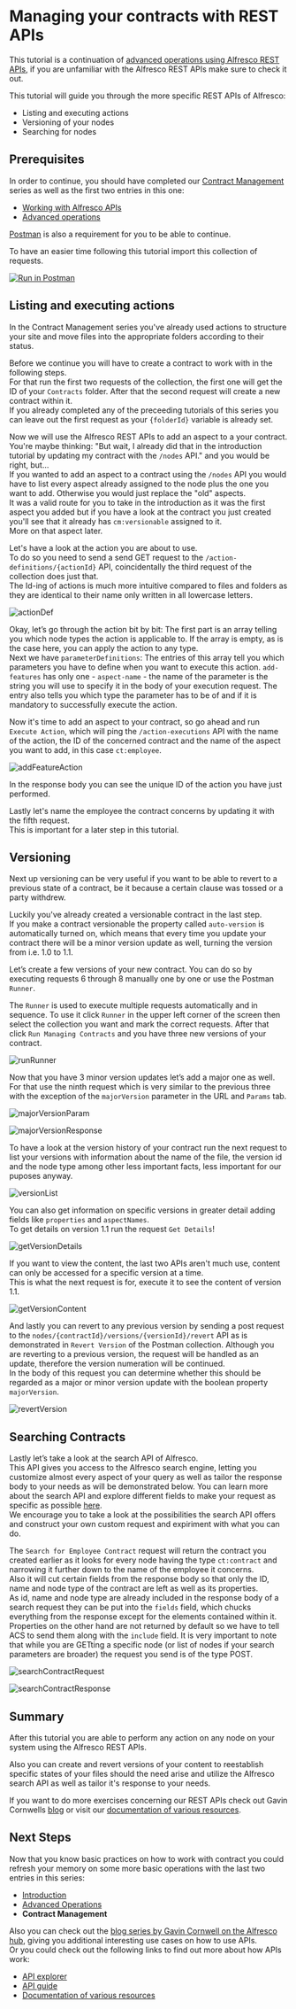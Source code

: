 # Managing your contracts with REST APIs

This tutorial is a continuation of [advanced operations using Alfresco REST APIs](advancedOperations.md), if you are unfamiliar with the Alfresco REST APIs make sure to check it out. 

This tutorial will guide you through the more specific REST APIs of Alfresco:
- Listing and executing actions
- Versioning of your nodes
- Searching for nodes

## Prerequisites

In order to continue, you should have completed our [Contract Management](https://www.alfresco.com/abn/tutorials/contract-management/) series as well as the first two entries in this one:
- [Working with Alfresco APIs](introduction.md)
- [Advanced operations](advancedOperations.md)

[Postman](https://www.postman.com/downloads/) is also a requirement for you to be able to continue.

To have an easier time following this tutorial import this collection of requests.

[![Run in Postman](https://run.pstmn.io/button.svg)](https://www.getpostman.com/run-collection/b1601c628641e6376d23)


## Listing and executing actions
In the Contract Management series you've already used actions to structure your site and move files into the appropriate folders according to their status.

Before we continue you will have to create a contract to work with in the following steps.  
For that run the first two requests of the collection, the first one will get the ID of your `Contracts` folder. After that the second request will create a new contract within it.  
If you already completed any of the preceeding tutorials of this series you can leave out the first request as your `{folderId}` variable is already set.

Now we will use the Alfresco REST APIs to add an aspect to a your contract.  
You're maybe thinking: "But wait, I already did that in the introduction tutorial by updating my contract with the `/nodes` API." and you would be right, but...  
If you wanted to add an aspect to a contract using the `/nodes` API you would have to list every aspect already assigned to the node plus the one you want to add.
Otherwise you would just replace the "old" aspects.  
It was a valid route for you to take in the introduction as it was the first aspect you added but if you have a look at the contract you just created you'll see that it already has `cm:versionable` assigned to it.  
More on that aspect later.

Let's have a look at the action you are about to use.  
To do so you need to send a send GET request to the `/action-definitions/{actionId}` API, coincidentally the third request of the collection does just that.  
The Id-ing of actions is much more intuitive compared to files and folders as they are identical to their name only written in all lowercase letters.

![actionDef](../images/api-tutorial/actionDef.png)

Okay, let’s go through the action bit by bit: The first part is an array telling you which node types the action is applicable to. If the array is empty, as is the case here, you can apply the action to any type.  
Next we have `parameterDefinitions`: The entries of this array tell you which parameters you have to define when you want to execute this action. `add-features` has only one - `aspect-name` - the name of the parameter is the string you will use to specify it in the body of your execution request. The entry also tells you which type the parameter has to be of and if it is mandatory to successfully execute the action. 

Now it's time to add an aspect to your contract, so go ahead and run `Execute Action`, which will ping the `/action-executions` API with the name of the action, the ID of the concerned contract and the name of the aspect you want to add, in this case `ct:employee`.

![addFeatureAction](../images/api-tutorial/addFeatureAction.png)

In the response body you can see the unique ID of the action you have just performed. 

Lastly let's name the employee the contract concerns by updating it with the fifth request.  
This is important for a later step in this tutorial.


## Versioning

Next up versioning can be very useful if you want to be able to revert to a previous state of a contract, be it because a certain clause was tossed or a party withdrew.

Luckily you've already created a versionable contract in the last step.  
If you make a contract versionable the property called `auto-version` is automatically turned on, which means that every time you update your contract there will be a minor version update as well, turning the version from i.e. 1.0 to 1.1.

Let’s create a few versions of your new contract. You can do so by executing requests 6 through 8 manually one by one or use the Postman `Runner`.

The `Runner` is used to execute multiple requests automatically and in sequence. To use it click `Runner` in the upper left corner of the screen then select the collection you want and mark the correct requests.
After that click `Run Managing Contracts` and you have three new versions of your contract.

![runRunner](../images/api-tutorial/runRunner.gif)

Now that you have 3 minor version updates let’s add a major one as well. For that use the ninth request which is very similar to the previous three with the exception of the `majorVersion` parameter in the URL and `Params` tab.

![majorVersionParam](../images/api-tutorial/majorVersionParam.png)

![majorVersionResponse](../images/api-tutorial/majorVersionResponse.png)

To have a look at the version history of your contract run the next request to list your versions with information about the name of the file, the version id and the node type among other less important facts, less important for our puposes anyway.

![versionList](../images/api-tutorial/versionList.png)

You can also get information on specific versions in greater detail adding fields like `properties` and `aspectNames`.  
To get details on version 1.1 run the request `Get Details`!

![getVersionDetails](../images/api-tutorial/getVersionDetails.png)

If you want to view the content, the last two APIs aren't much use, content can only be accessed for a specific version at a time.  
This is what the next request is for, execute it to see the content of version 1.1.

![getVersionContent](../images/api-tutorial/getVersionContent.png)

And lastly you can revert to any previous version by sending a post request to the `nodes/{contractId}/versions/{versionId}/revert` API as is demonstrated in `Revert Version` of the Postman collection.
Although you are reverting to a previous version, the request will be handled as an update, therefore the version numeration will be continued.  
In the body of this request you can determine whether this should be regarded as a major or minor version update with the boolean property `majorVersion`.

![revertVersion](../images/api-tutorial/revertVersion.png)


## Searching Contracts

Lastly let’s take a look at the search API of Alfresco.  
This API gives you access to the Alfresco search engine, letting you customize almost every aspect of your query as well as tailor the response body to your needs as will be demonstrated below.
You can learn more about the search API and explore different fields to make your request as specific as possible [here](https://api-explorer.alfresco.com/api-explorer/#!/search/search).  
We encourage you to take a look at the possibilities the search API offers and construct your own custom request and expiriment with what you can do.

The `Search for Employee Contract` request will return the contract you created earlier as it looks for every node having the type `ct:contract` and narrowing it further down to the name of the employee it concerns.  
Also it will cut certain fields from the response body so that only the ID, name and node type of the contract are left as well as its properties.  
As id, name and node type are already included in the response body of a search request they can be put into the `fields` field, which chucks everything from the response except for the elements contained within it.
Properties on the other hand are not returned by default so we have to tell ACS to send them along with the `include` field.
It is very important to note that while you are GETting a specific node (or list of nodes if your search parameters are broader) the request you send is of the type POST.

![searchContractRequest](../images/api-tutorial/searchContractRequest.png)

![searchContractResponse](../images/api-tutorial/searchContractResponse.png)


## Summary

After this tutorial you are able to perform any action on any node on your system using the Alfresco REST APIs.

Also you can create and revert versions of your content to reestablish specific states of your files should the need arise and utilize the Alfresco search API as well as tailor it's response to your needs.

If you want to do more exercises concerning our REST APIs check out Gavin Cornwells [blog](https://hub.alfresco.com/t5/alfresco-content-services-blog/v1-rest-api-10-things-you-should-know/ba-p/287692) or visit our [documentation of various resources](https://hub.alfresco.com/t5/alfresco-content-services-hub/alfresco-public-rest-apis/ba-p/291250).


## Next Steps

Now that you know basic practices on how to work with contract you could refresh your memory on some more basic operations with the last two entries in this series:

- [Introduction](introduction.md)
- [Advanced Operations](advancedOperations.md)
- **Contract Management**

Also you can check out the [blog series by Gavin Cornwell on the Alfresco hub](https://hub.alfresco.com/t5/alfresco-content-services-blog/v1-rest-api-part-1-introduction/ba-p/286874), giving you additional interesting use cases on how to use APIs.   
Or you could check out the following links to find out more about how APIs work:

- [API explorer](https://api-explorer.alfresco.com/api-explorer/#/)
- [API guide](https://docs.alfresco.com/6.0/concepts/dev-api-intro.html)
- [Documentation of various resources](https://hub.alfresco.com/t5/alfresco-content-services-hub/alfresco-public-rest-apis/ba-p/291250)
